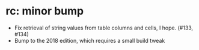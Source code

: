 # rc: minor bump

- Fix retrieval of string values from table columns and cells, I hope.
  (#133, #134)
- Bump to the 2018 edition, which requires a small build tweak

